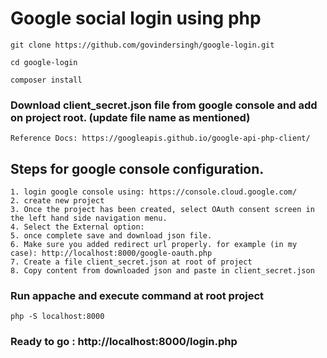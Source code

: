 
# Google social login using php

```
git clone https://github.com/govindersingh/google-login.git
```
```
cd google-login
```
```
composer install
```

### Download client_secret.json file from google console and add on project root. (update file name as mentioned)

```
Reference Docs: https://googleapis.github.io/google-api-php-client/
```

## Steps for google console configuration.

```
1. login google console using: https://console.cloud.google.com/
2. create new project
3. Once the project has been created, select OAuth consent screen in the left hand side navigation menu.
4. Select the External option:
5. once complete save and download json file.
6. Make sure you added redirect url properly. for example (in my case): http://localhost:8000/google-oauth.php
7. Create a file client_secret.json at root of project
8. Copy content from downloaded json and paste in client_secret.json
```

### Run appache and execute command at root project

```
php -S localhost:8000
```

### Ready to go : http://localhost:8000/login.php
